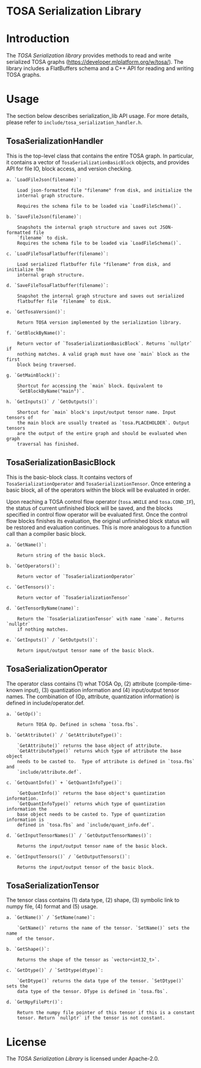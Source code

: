 TOSA Serialization Library
==========================

# Introduction

The *TOSA Serialization library* provides methods to read and write serialized
TOSA graphs (<https://developer.mlplatform.org/w/tosa/>).  The library includes
a FlatBuffers schema and a C++ API for reading and writing TOSA graphs.

# Usage

The section below describes serialization_lib API usage. For more
details, please refer to `include/tosa_serialization_handler.h`.

## TosaSerializationHandler

This is the top-level class that contains the entire TOSA graph.  In
particular, it contains a vector of `TosaSerializationBasicBlock` objects,
and provides API for file IO, block access, and version checking.

    a. `LoadFileJson(filename)`:

        Load json-formatted file "filename" from disk, and initialize the
        internal graph structure.

        Requires the schema file to be loaded via `LoadFileSchema()`.

    b. `SaveFileJson(filename)`:

        Snapshots the internal graph structure and saves out JSON-formatted file
        `filename` to disk.
        Requires the schema file to be loaded via `LoadFileSchema()`.

    c. `LoadFileTosaFlatbuffer(filename)`:

        Load serialized flatbuffer file "filename" from disk, and initialize the
        internal graph structure.

    d. `SaveFileTosaFlatbuffer(filename)`:

        Snapshot the internal graph structure and saves out serialized
        flatbuffer file `filename` to disk.

    e. `GetTosaVersion()`:

        Return TOSA version implemented by the serialization library.

    f. `GetBlockByName()`:

        Return vector of `TosaSerializationBasicBlock`. Returns `nullptr` if
        nothing matches. A valid graph must have one `main` block as the first
        block being traversed.

    g. `GetMainBlock()`:

        Shortcut for accessing the `main` block. Equivalent to
        `GetBlockByName("main")`.

    h. `GetInputs()` / `GetOutputs()`:

        Shortcut for `main` block's input/output tensor name. Input tensors of
        the main block are usually treated as `tosa.PLACEHOLDER`. Output tensors
        are the output of the entire graph and should be evaluated when graph
        traversal has finished.

## TosaSerializationBasicBlock

This is the basic-block class. It contains vectors of
`TosaSerializationOperator` and `TosaSerializationTensor`. Once entering
a basic block, all of the operators within the block will be evaluated
in order.

Upon reaching a TOSA control flow operator (`tosa.WHILE` and
`tosa.COND_IF`), the status of current unfinished block will be saved, and
the blocks specified in control flow operator will be evaluated first. Once
the control flow blocks finishes its evaluation, the original unfinished
block status will be restored and evaluation continues.  This is more
analogous to a function call than a compiler basic block.

    a. `GetName()`:

        Return string of the basic block.

    b. `GetOperators()`:

        Return vector of `TosaSerializationOperator`

    c. `GetTensors()`:

        Return vector of `TosaSerializationTensor`

    d. `GetTensorByName(name)`:

        Return the `TosaSerializationTensor` with name `name`. Returns `nullptr`
        if nothing matches.

    e. `GetInputs()` / `GetOutputs()`:

        Return input/output tensor name of the basic block.

## TosaSerializationOperator

The operator class contains (1) what TOSA Op, (2) attribute (compile-time-
known input), (3) quantization information and (4) input/output tensor
names. The combination of (Op, attribute, quantization information) is
defined in include/operator.def.

    a. `GetOp()`:

        Return TOSA Op. Defined in schema `tosa.fbs`.

    b. `GetAttribute()` / `GetAttributeType()`:

        `GetAttribute()` returns the base object of attribute.
        `GetAttributeType()` returns which type of attribute the base object
        needs to be casted to.  Type of attribute is defined in `tosa.fbs` and
        `include/attribute.def`.

    c. `GetQuantInfo()` + `GetQuantInfoType()`:

        `GetQuantInfo()` returns the base object's quantization information.
        `GetQuantInfoType()` returns which type of quantization information the
        base object needs to be casted to. Type of quantization information is
        defined in `tosa.fbs` and `include/quant_info.def`.

    d. `GetInputTensorNames()` / `GetOutputTensorNames()`:

        Returns the input/output tensor name of the basic block.

    e. `GetInputTensors()` / `GetOutputTensors()`:

        Returns the input/output tensor of the basic block.

## TosaSerializationTensor

The tensor class contains (1) data type, (2) shape, (3) symbolic link to
numpy file, (4) format and (5) usage.

    a. `GetName()` / `SetName(name)`:

        `GetName()` returns the name of the tensor. `SetName()` sets the name
        of the tensor.

    b. `GetShape()`:

        Returns the shape of the tensor as `vector<int32_t>`.

    c. `GetDtype()` / `SetDtype(dtype)`:

        `GetDtype()` returns the data type of the tensor. `SetDtype()` sets the
        data type of the tensor. DType is defined in `tosa.fbs`.

    d. `GetNpyFilePtr()`:

        Return the numpy file pointer of this tensor if this is a constant
        tensor. Return `nullptr` if the tensor is not constant.

# License

The *TOSA Serialization Library* is licensed under Apache-2.0.
